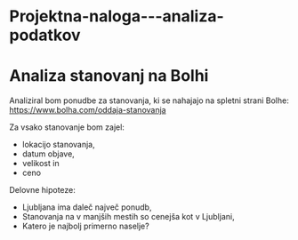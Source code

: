 # Projektna-naloga---analiza-podatkov
Analiza stanovanj na Bolhi 
===========================
Analiziral bom ponudbe za stanovanja, ki se nahajajo na spletni strani Bolhe:
https://www.bolha.com/oddaja-stanovanja

Za vsako stanovanje bom zajel:
* lokacijo stanovanja,
* datum objave,
* velikost in
* ceno

Delovne hipoteze:
* Ljubljana ima daleč največ ponudb,
* Stanovanja na v manjših mestih so cenejša kot v Ljubljani,
* Katero je najbolj primerno naselje?
